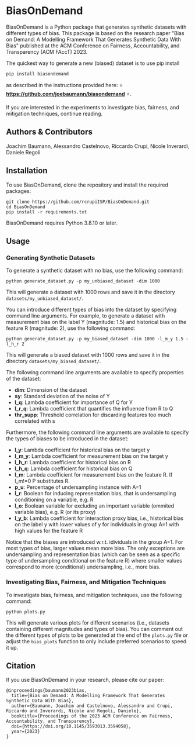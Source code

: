# BiasOnDemand

BiasOnDemand is a Python package that generates synthetic datasets with different types of bias. This package is based on the research paper "Bias on Demand: A Modelling Framework That Generates Synthetic Data With Bias" published at the ACM Conference on Fairness, Accountability, and Transparency (ACM FAccT) 2023.

The quickest way to generate a new (biased) dataset is to use pip install
```
pip install biasondemand
```
as described in the instructions provided here: :star: **https://github.com/joebaumann/biasondemand** :star:.


If you are interested in the experiments to investigate bias, fairness, and mitigation techniques, continue reading.

## Authors & Contributors

Joachim Baumann, Alessandro Castelnovo, Riccardo Crupi, Nicole Inverardi, Daniele Regoli

## Installation

To use BiasOnDemand, clone the repository and install the required packages:

```
git clone https://github.com/rcrupiISP/BiasOnDemand.git
cd BiasOnDemand
pip install -r requirements.txt
```

BiasOnDemand requires Python 3.8.10 or later.

## Usage

### Generating Synthetic Datasets

To generate a synthetic dataset with no bias, use the following command:

```
python generate_dataset.py -p my_unbiased_dataset -dim 1000
```

This will generate a dataset with 1000 rows and save it in the directory `datasets/my_unbiased_dataset/`.

You can introduce different types of bias into the dataset by specifying command line arguments. For example, to generate a dataset with measurement bias on the label Y (magnitude: 1.5) and historical bias on the feature R (magnitude: 2), use the following command:

```
python generate_dataset.py -p my_biased_dataset -dim 1000 -l_m_y 1.5 -l_h_r 2
```

This will generate a biased dataset with 1000 rows and save it in the directory `datasets/my_biased_dataset/`.

The following command line arguments are available to specify properties of the dataset:
- **dim**: Dimension of the dataset
- **sy**: Standard deviation of the noise of Y
- **l_q**: Lambda coefficient for importance of Q for Y
- **l_r_q**: Lambda coefficient that quantifies the influence from R to Q
- **thr_supp**: Threshold correlation for discarding features too much correlated with s

Furthermore, the following command line arguments are available to specify the types of biases to be introduced in the dataset:
- **l_y**: Lambda coefficient for historical bias on the target y
- **l_m_y**: Lambda coefficient for measurement bias on the target y
- **l_h_r**: Lambda coefficient for historical bias on R
- **l_h_q**: Lambda coefficient for historical bias on Q
- **l_m**: Lambda coefficient for measurement bias on the feature R. If l_m!=0 P substitutes R.
- **p_u**: Percentage of undersampling instance with A=1
- **l_r**: Boolean for inducing representation bias, that is undersampling conditioning on a variable, e.g. R
- **l_o**: Boolean variable for excluding an important variable (ommited variable bias), e.g. R (or its proxy)
- **l_y_b**: Lambda coefficient for interaction proxy bias, i.e., historical bias on the label y with lower values of y for individuals in group A=1 with high values for the feature R

Notice that the biases are introduced w.r.t. idividuals in the group A=1.
For most types of bias, larger values mean more bias. The only exceptions are undersampling and representation bias (which can be seen as a specific type of undersampling conditional on the feature R) where smaller values correspond to more (conditional) undersampling, i.e., more bias.

### Investigating Bias, Fairness, and Mitigation Techniques

To investigate bias, fairness, and mitigation techniques, use the following command:

```
python plots.py
```

This will generate various plots for different scenarios (i.e., datasets containing different magnitudes and types of bias). You can comment out the different types of plots to be generated at the end of the `plots.py` file or adjust the `bias_plots` function to only include preferred scenarios to speed it up.

## Citation

If you use BiasOnDemand in your research, please cite our paper:

```
@inproceedings{baumann2023bias,
  title={Bias on Demand: A Modelling Framework That Generates Synthetic Data With Bias},
  author={Baumann, Joachim and Castelnovo, Alessandro and Crupi, Riccardo and Inverardi, Nicole and Regoli, Daniele},
  booktitle={Proceedings of the 2023 ACM Conference on Fairness, Accountability, and Transparency},
  doi={https://doi.org/10.1145/3593013.3594058},
  year={2023}
}
```
